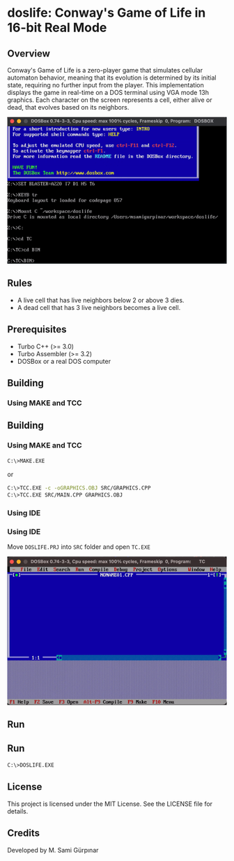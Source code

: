 # doslife: Conway's Game of Life in 16-bit Real Mode 
## Overview
Conway's Game of Life is a zero-player game that simulates cellular automaton behavior, meaning that its evolution is determined by its initial state, requiring no further input from the player. This implementation displays the game in real-time on a DOS terminal using VGA mode 13h graphics. Each character on the screen represents a cell, either alive or dead, that evolves based on its neighbors.

![doslife](ASSETS/doslife.gif)

## Rules
+ A live cell that has live neighbors below 2 or above 3 dies.
+ A dead cell that has 3 live neighbors becomes a live cell.

## Prerequisites
+ Turbo C++ (>= 3.0)
+ Turbo Assembler (>= 3.2)
+ DOSBox or a real DOS computer

## Building
### Using MAKE and TCC
## Building
### Using MAKE and TCC
```bash
C:\>MAKE.EXE
```
or
```bash
C:\>TCC.EXE -c -oGRAPHICS.OBJ SRC/GRAPHICS.CPP
C:\>TCC.EXE SRC/MAIN.CPP GRAPHICS.OBJ
```
### Using IDE
### Using IDE
Move `DOSLIFE.PRJ` into `SRC` folder and open `TC.EXE`

![tc](ASSETS/tc.gif)

## Run
## Run
```bash
C:\>DOSLIFE.EXE
```
## License
This project is licensed under the MIT License. See the LICENSE file for details.

## Credits
Developed by M. Sami Gürpınar